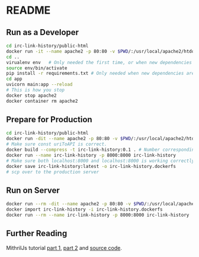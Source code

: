 # README

## Run as a Developer

```sh
cd irc-link-history/public-html
docker run -it --name apache2 -p 80:80 -v $PWD/:/usr/local/apache2/htdocs/ httpd:2.4
cd ..
virualenv env   # Only needed the first time, or when new dependencies are added.
source env/bin/activate
pip install -r requirements.txt # Only needed when new dependencies are added.
cd app
uvicorn main:app --reload
# This is how you stop
docker stop apache2
docker container rm apache2
```

## Prepare for Production

```sh
cd irc-link-history/public-html
docker run -dit --name apache2 -p 80:80 -v $PWD/:/usr/local/apache2/htdocs/ httpd:2.4
# Make sure const uriToAPI is correct.
docker build --compress -t irc-link-history:0.1 . # Number corresponding to version number in Changelog
docker run --name irc-link-history -p 8000:8000 irc-link-history
# Make sure both localhost:8000 and localhost:8000 is working correctly.
docker save irc-link-history:latest -o irc-link-history.dockerfs
# scp over to the production server
```

## Run on Server

```sh
docker run --rm -dit --name apache2 -p 80:80 -v $PWD/:/usr/local/apache2/htdocs/ httpd:2.4
docker import irc-link-history -i irc-link-history.dockerfs
docker run --rm --name irc-link-history -p 8000:8000 irc-link-history
```

## Further Reading

MithrilJs tutorial [part 1](https://gilbert.ghost.io/mithril-js-tutorial-1/),  [part 2](https://gilbert.ghost.io/mithril-js-tutorial-2/) and [source code](https://github.com/gilbert/blog-post-examples/tree/gh-pages/mithril-2).
